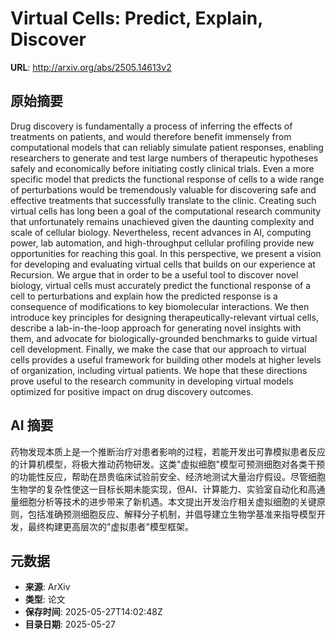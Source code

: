 # Virtual Cells: Predict, Explain, Discover

**URL**: http://arxiv.org/abs/2505.14613v2

## 原始摘要

Drug discovery is fundamentally a process of inferring the effects of
treatments on patients, and would therefore benefit immensely from
computational models that can reliably simulate patient responses, enabling
researchers to generate and test large numbers of therapeutic hypotheses safely
and economically before initiating costly clinical trials. Even a more specific
model that predicts the functional response of cells to a wide range of
perturbations would be tremendously valuable for discovering safe and effective
treatments that successfully translate to the clinic. Creating such virtual
cells has long been a goal of the computational research community that
unfortunately remains unachieved given the daunting complexity and scale of
cellular biology. Nevertheless, recent advances in AI, computing power, lab
automation, and high-throughput cellular profiling provide new opportunities
for reaching this goal. In this perspective, we present a vision for developing
and evaluating virtual cells that builds on our experience at Recursion. We
argue that in order to be a useful tool to discover novel biology, virtual
cells must accurately predict the functional response of a cell to
perturbations and explain how the predicted response is a consequence of
modifications to key biomolecular interactions. We then introduce key
principles for designing therapeutically-relevant virtual cells, describe a
lab-in-the-loop approach for generating novel insights with them, and advocate
for biologically-grounded benchmarks to guide virtual cell development.
Finally, we make the case that our approach to virtual cells provides a useful
framework for building other models at higher levels of organization, including
virtual patients. We hope that these directions prove useful to the research
community in developing virtual models optimized for positive impact on drug
discovery outcomes.


## AI 摘要

药物发现本质上是一个推断治疗对患者影响的过程，若能开发出可靠模拟患者反应的计算机模型，将极大推动药物研发。这类"虚拟细胞"模型可预测细胞对各类干预的功能性反应，帮助在昂贵临床试验前安全、经济地测试大量治疗假设。尽管细胞生物学的复杂性使这一目标长期未能实现，但AI、计算能力、实验室自动化和高通量细胞分析等技术的进步带来了新机遇。本文提出开发治疗相关虚拟细胞的关键原则，包括准确预测细胞反应、解释分子机制，并倡导建立生物学基准来指导模型开发，最终构建更高层次的"虚拟患者"模型框架。

## 元数据

- **来源**: ArXiv
- **类型**: 论文
- **保存时间**: 2025-05-27T14:02:48Z
- **目录日期**: 2025-05-27
